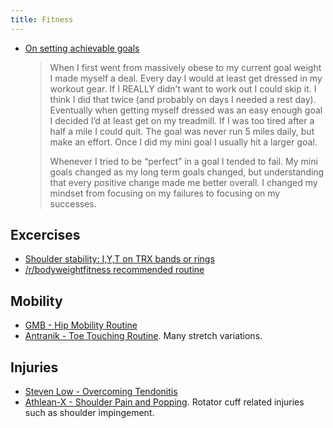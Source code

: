 ```yaml
---
title: Fitness
---
```


- [On setting achievable goals](https://www.reddit.com/r/bodyweightfitness/comments/ek0j4h/when_just_get_started_feels_like_just_do_this/fd6lgr6/?context=3)
    > When I first went from massively obese to my current goal weight I made
    > myself a deal. Every day I would at least get dressed in my workout gear.
    > If I REALLY didn’t want to work out I could skip it. I think I did that
    > twice (and probably on days I needed a rest day). Eventually when getting
    > myself dressed was an easy enough goal I decided I’d at least get on my
    > treadmill. If I was too tired after a half a mile I could quit. The goal
    > was never run 5 miles daily, but make an effort. Once I did my mini goal
    > I usually hit a larger goal.
    >
    > Whenever I tried to be “perfect” in a goal I tended to fail. My mini
    > goals changed as my long term goals changed, but understanding that every
    > positive change made me better overall. I changed my mindset from
    > focusing on my failures to focusing on my successes.

## Excercises

- [Shoulder stability: I,Y,T on TRX bands or rings](https://www.youtube.com/watch?v=fCEgANP9ScM)
- [/r/bodyweightfitness recommended routine](https://old.reddit.com/r/bodyweightfitness/wiki/kb/recommended_routine)

## Mobility

- [GMB - Hip Mobility Routine](https://gmb.io/hip-mobility/)
- [Antranik - Toe Touching Routine](https://antranik.org/toe-touching-routine/). Many stretch variations.

## Injuries

- [Steven Low - Overcoming Tendonitis](https://stevenlow.org/overcoming-tendonitis/)
- [Athlean-X - Shoulder Pain and Popping](https://youtu.be/zsmeXwHu6W0). Rotator cuff related injuries such as shoulder impingement.